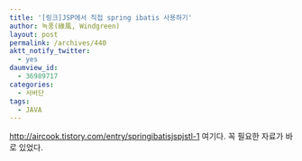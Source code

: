 ```yaml
---
title: '[링크]JSP에서 직접 spring ibatis 사용하기'
author: 녹풍(綠風, Windgreen)
layout: post
permalink: /archives/440
aktt_notify_twitter:
  - yes
daumview_id:
  - 36989717
categories:
  - 서버단
tags:
  - JAVA
---
```

<http://aircook.tistory.com/entry/springibatisjspjstl-1> 여기다. 꼭 필요한 자료가 바로 있었다.